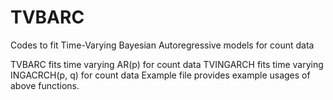 # TVBARC
Codes to fit Time-Varying Bayesian Autoregressive models for count data

TVBARC fits time varying AR(p) for count data
TVINGARCH fits time varying INGACRCH(p, q) for count data
Example file provides example usages of above functions.

